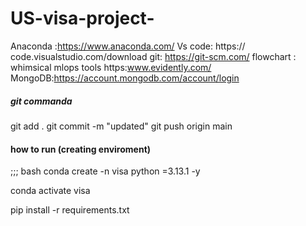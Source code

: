# US-visa-project-

Anaconda :https://www.anaconda.com/
Vs code: https:// code.visualstudio.com/download
git: https://git-scm.com/
flowchart : whimsical
mlops tools https:www.evidently.com/
MongoDB:https://account.mongodb.com/account/login

##### git commanda
git add .
git commit -m "updated"
git push origin main

#### how to run (creating enviroment)
;;; bash
conda create -n visa python =3.13.1 -y

conda activate visa

pip install -r requirements.txt



